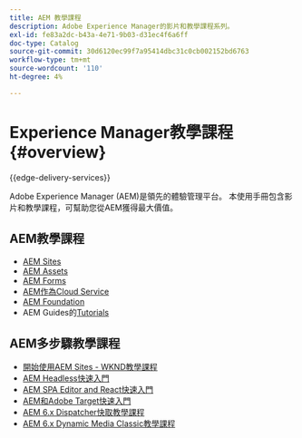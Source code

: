 ```yaml
---
title: AEM 教學課程
description: Adobe Experience Manager的影片和教學課程系列。
exl-id: fe83a2dc-b43a-4e71-9b03-d31ec4f6a6ff
doc-type: Catalog
source-git-commit: 30d6120ec99f7a95414dbc31c0cb002152bd6763
workflow-type: tm+mt
source-wordcount: '110'
ht-degree: 4%

---
```


# Experience Manager教學課程 {#overview}

{{edge-delivery-services}}

Adobe Experience Manager (AEM)是領先的體驗管理平台。 本使用手冊包含影片和教學課程，可幫助您從AEM獲得最大價值。

## AEM教學課程

+ [AEM Sites](https://experienceleague.adobe.com/docs/experience-manager-learn/sites/overview.html?lang=zh-Hant)
+ [AEM Assets](https://experienceleague.adobe.com/docs/experience-manager-learn/assets/overview.html?lang=zh-Hant)
+ [AEM Forms](https://experienceleague.adobe.com/docs/experience-manager-learn/forms/overview.html?lang=zh-Hant)
+ [AEM作為Cloud Service](https://experienceleague.adobe.com/docs/experience-manager-learn/cloud-service/overview.html?lang=zh-Hant)
+ [AEM Foundation](https://experienceleague.adobe.com/docs/experience-manager-learn/foundation/overview.html?lang=zh-Hant)
+ AEM Guides的[Tutorials](https://experienceleague.adobe.com/docs/experience-manager-guides-learn/tutorials/overview.html?lang=zh-Hant)

## AEM多步驟教學課程

+ [開始使用AEM Sites - WKND教學課程](https://experienceleague.adobe.com/docs/experience-manager-learn/getting-started-wknd-tutorial-develop/overview.html?lang=zh-Hant)
+ [AEM Headless快速入門](https://experienceleague.adobe.com/docs/experience-manager-learn/getting-started-with-aem-headless/overview.html?lang=zh-Hant)
+ [AEM SPA Editor and React快速入門](https://experienceleague.adobe.com/docs/experience-manager-learn/spa-react-tutorial/overview.html?lang=zh-Hant)
+ [AEM和Adobe Target快速入門](https://experienceleague.adobe.com/docs/experience-manager-learn/aem-target-tutorial/overview.html?lang=zh-Hant)
+ [AEM 6.x Dispatcher快取教學課程](https://experienceleague.adobe.com/docs/experience-manager-learn/dispatcher-tutorial/overview.html?lang=zh-Hant)
+ [AEM 6.x Dynamic Media Classic教學課程](https://experienceleague.adobe.com/docs/experience-manager-learn/dynamic-media-classic-tutorial/overview.html?lang=zh-Hant)

